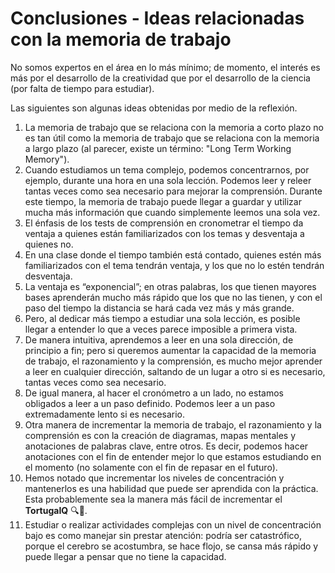 # Conclusiones - Ideas relacionadas con la memoria de trabajo

No somos expertos en el área en lo más mínimo; de momento, el interés es más por el desarrollo de la creatividad que por el desarrollo de la ciencia (por falta de tiempo para estudiar).

Las siguientes son algunas ideas obtenidas por medio de la reflexión.

1. La memoria de trabajo que se relaciona con la memoria a corto plazo no es tan útil como la memoria de trabajo que se relaciona con la memoria a largo plazo (al parecer, existe un término: "Long Term Working Memory").
2. Cuando estudiamos un tema complejo, podemos concentrarnos, por ejemplo, durante una hora en una sola lección. Podemos leer y releer tantas veces como sea necesario para mejorar la comprensión. Durante este tiempo, la memoria de trabajo puede llegar a guardar y utilizar mucha más información que cuando simplemente leemos una sola vez.
3. El énfasis de los tests de comprensión en cronometrar el tiempo da ventaja a quienes están familiarizados con los temas y desventaja a quienes no.
4. En una clase donde el tiempo también está contado, quienes estén más familiarizados con el tema tendrán ventaja, y los que no lo estén tendrán desventaja.
5. La ventaja es “exponencial”; en otras palabras, los que tienen mayores bases aprenderán mucho más rápido que los que no las tienen, y con el paso del tiempo la distancia se hará cada vez más y más grande.
6. Pero, al dedicar más tiempo a estudiar una sola lección, es posible llegar a entender lo que a veces parece imposible a primera vista.
7. De manera intuitiva, aprendemos a leer en una sola dirección, de principio a fin; pero si queremos aumentar la capacidad de la memoria de trabajo, el razonamiento y la comprensión, es mucho mejor aprender a leer en cualquier dirección, saltando de un lugar a otro si es necesario, tantas veces como sea necesario.
8. De igual manera, al hacer el cronómetro a un lado, no estamos obligados a leer a un paso definido. Podemos leer a un paso extremadamente lento si es necesario.
9. Otra manera de incrementar la memoria de trabajo, el razonamiento y la comprensión es con la creación de diagramas, mapas mentales y anotaciones de palabras clave, entre otros. Es decir, podemos hacer anotaciones con el fin de entender mejor lo que estamos estudiando en el momento (no solamente con el fin de repasar en el futuro).
10. Hemos notado que incrementar los niveles de concentración y mantenerlos es una habilidad que puede ser aprendida con la práctica. Esta probablemente sea la manera más fácil de incrementar el **TortugaIQ** 🔍🐢.
11. Estudiar o realizar actividades complejas con un nivel de concentración bajo es como manejar sin prestar atención: podría ser catastrófico, porque el cerebro se acostumbra, se hace flojo, se cansa más rápido y puede llegar a pensar que no tiene la capacidad.

